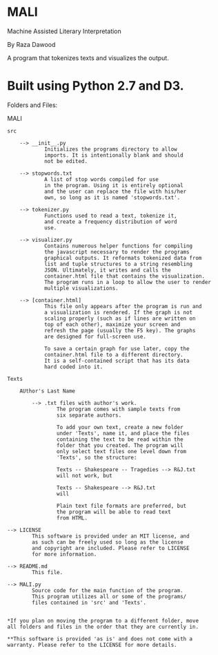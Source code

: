 MALI
====


Machine Assisted Literary Interpretation

By Raza Dawood

A program that tokenizes texts and visualizes the output.

Built using Python 2.7 and D3.
==============================================================================

Folders and Files:

MALI

	src

		-->	__init__.py
				Initializes the programs directory to allow
				imports. It is intentionally blank and should
				not be edited.

		--> stopwords.txt 
				A list of stop words compiled for use
				in the program. Using it is entirely optional
				and the user can replace the file with his/her
				own, so long as it is named 'stopwords.txt'.

		--> tokenizer.py
				Functions used to read a text, tokenize it,
				and create a frequency distribution of word 
				use.

		--> visualizer.py
				Contains numerous helper functions for compiling
				the javascript necessary to render the programs
				graphical outputs. It reformats tokenized data from 
				list and tuple structures to a string resembling
				JSON. Ultimately, it writes and calls the 
				container.html file that contains the visualization.
				The program runs in a loop to allow the user to render
				multiple visualizations.

		--> [container.html]
				This file only appears after the program is run and
				a visualization is rendered. If the graph is not 
				scaling properly (such as if lines are written on
				top of each other), maximize your screen and 
				refresh the page (usually the F5 key). The graphs
				are designed for full-screen use. 
				
				To save a certain graph for use later, copy the
				container.html file to a different directory. 
				It is a self-contained script that has its data
				hard coded into it. 

	Texts

		AUthor's Last Name

			--> .txt files with author's work.
					The program comes with sample texts from
					six separate authors. 
					
					To add your own text, create a new folder
					under 'Texts', name it, and place the files
					containing the text to be read within the 
					folder that you created. The program will 
					only select text files one level down from 
					'Texts', so the structure:
					
					Texts -- Shakespeare -- Tragedies --> R&J.txt
					will not work, but

					Texts -- Shakespeare --> R&J.txt
					will

					Plain text file formats are preferred, but 
					the program will be able to read text
					from HTML. 

	--> LICENSE
			This software is provided under an MIT license, and
			as such can be freely used so long as the license 
			and copyright are included. Please refer to LICENSE
			for more information. 

	--> README.md
			This file.

	--> MALI.py
			Source code for the main function of the program.
			This program utilizes all or some of the programs/
			files contained in 'src' and 'Texts'.


	*If you plan on moving the program to a different folder, move
	all folders and files in the order that they are currently in.
	
	**This software is provided 'as is' and does not come with a
	warranty. Please refer to the LICENSE for more details.


